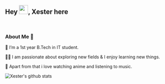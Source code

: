 ## Hey <img src="https://github.com/TheDudeThatCode/TheDudeThatCode/blob/master/Assets/Hi.gif" width="29px">, Xester here

<!--

Here are some ideas to get you started:

- 🔭 I’m currently working on ...

- 🌱 I’m currently learning ...

- 👯 I’m looking to collaborate on ...

- 🤔 I’m looking for help with ...

- 💬 Ask me about ...

- 📫 How to reach me: ...

- 😄 Pronouns: ...

- ⚡ Fun fact: ...

-->

<br />

### About Me 🚀

🌱  I’m a 1st year B.Tech in IT student. </br>

👨‍💻  I am passionate about exploring new fields & I enjoy learning new things. </br>

👯  Apart from that i love watching anime and listening to music. </br>

![Xester's github stats](https://github-readme-stats.vercel.app/api?username=Xester22&show_icons=true&hide_border=true)&nbsp;&nbsp;

<br />

